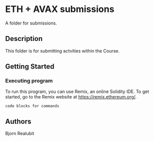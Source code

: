 # ETH + AVAX submissions

A folder for submissions.

## Description

This folder is for submitting actvities within the Course. 

## Getting Started

### Executing program

To run this program, you can use Remix, an online Solidity IDE. To get started, go to the Remix website at https://remix.ethereum.org/.
```
code blocks for commands
```

## Authors

Bjorn Realubit


